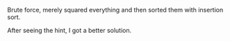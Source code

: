 ​Brute force, merely squared everything and then sorted them with insertion sort.

After seeing the hint, I got a better solution.

